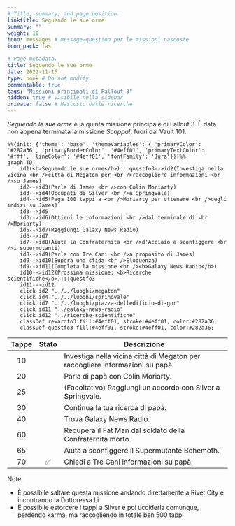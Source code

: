 ```yaml
---
# Title, summary, and page position.
linktitle: Seguendo le sue orme
summary: ""
weight: 10
icon: messages # message-question per le missioni nascoste
icon_pack: fas

# Page metadata.
title: Seguendo le sue orme
date: 2022-11-15
type: book # Do not modify.
commentable: true
tags: "Missioni principali di Fallout 3"
hidden: true # Visibile nella sidebar
private: false # Nascosto dalle ricerche
---
```


*Seguendo le sue orme* è la quinta missione principale di Fallout 3. È data non appena terminata la missione *Scappa!*, fuori dal Vault 101.


```mermaid
%%{init: {'theme': 'base', 'themeVariables': { 'primaryColor': '#282a36', 'primaryBorderColor': '#4eff01', 'primaryTextColor': '#fff', 'lineColor': '#4eff01', 'fontFamily': 'Jura'}}}%%
graph TD;
    id1(<b>Seguendo le sue orme</b>):::questfo3-->id2(Investiga nella vicina <br />città di Megaton per <br />raccogliere informazioni <br />su James)
    id2-->id3(Parla di James <br />con Colin Moriarty)
    id3-->id4(Occupati di Silver <br />a Springvale)
    id4-->id5(Paga 100 tappi a <br />Moriarty per ottenere <br />degli indizi su James)
    id3-->id5
    id3-->id6(Ottieni le informazioni <br />dal terminale di <br />Moriarty)
    id5-->id7(Raggiungi Galaxy News Radio)
    id6-->id7
    id7-->id8(Aiuta la Confraternita <br />d'Acciaio a sconfiggere <br />i supermutanti)
    id8-->id9(Parla con Tre Cani <br />a proposito di James)
    id9-->id10(Supera una sfida <br />Eloquenza)
    id9-->id11(Completa la missione <br /><b>Galaxy News Radio</b>)
    id10-->id12(Prossima missione: <b>Ricerche scientifiche</b>):::questfo3
    id11-->id12
    click id2 "../../luoghi/megaton"
    click id4 "../../luoghi/springvale"
    click id7 "../../luoghi/piazza-delledificio-di-gnr"
    click id11 "../galaxy-news-radio"
    click id12 "../ricerche-scientifiche"
    classDef rewardfo3 fill:#4eff01, stroke:#4eff01, color:#282a36;
    classDef questfo3 fill:#4eff01, stroke:#4eff01, color:#282a36;
```

| Tappe | Stato              | Descrizione                                                                   |
| :-----: | :------------------: | ----------------------------------------------------------------------------- |
| 10    |                    | Investiga nella vicina città di Megaton per raccogliere informazioni su papà. |
| 20    |                    | Parla di papà con Colin Moriarty.                                             |
| 25    |                    | (Facoltativo) Raggiungi un accordo con Silver a Springvale.                   |
| 30    |                    | Continua la tua ricerca di papà.                                              |
| 40    |                    | Trova Galaxy News Radio.                                                      |
| 60    |                    | Recupera il Fat Man dal soldato della Confraternita morto.                    |
| 65    |                    | Aiuta a sconfiggere il Supermutante Behemoth.                                 |
|  70     | :white_check_mark: | Chiedi a Tre Cani informazioni su papà.                                       |


Note:
- È possibile saltare questa missione andando direttamente a Rivet City e incontrando la Dottoressa Li
- È possibile estorcere i tappi a Silver e poi ucciderla comunque, perdendo karma, ma raccogliendo in totale ben 500 tappi